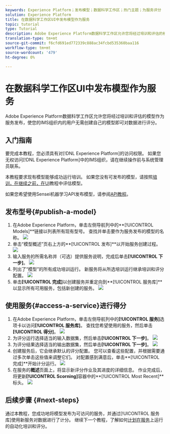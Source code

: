 ```yaml
---
keywords: Experience Platform；发布模型；数据科学工作区；热门主题；为服务评分
solution: Experience Platform
title: 在数据科学工作区UI中发布模型作为服务
topic: tutorial
type: Tutorial
description: Adobe Experience Platform数据科学工作区允许您将经过培训和评估的模型作为服务发布，使您的IMS组织内的用户无需创建自己的模型即可对数据进行评分。
translation-type: tm+mt
source-git-commit: f6cfd691ed772339c888ac34fcbd535360baa116
workflow-type: tm+mt
source-wordcount: '479'
ht-degree: 0%

---
```



# 在数据科学工作区UI中发布模型作为服务

Adobe Experience Platform数据科学工作区允许您将经过培训和评估的模型作为服务发布，使您的IMS组织内的用户无需创建自己的模型即可对数据进行评分。

## 入门指南

要完成本教程，您必须具有对[!DNL Experience Platform]的访问权限。 如果您无权访问[!DNL Experience Platform]中的IMS组织，请在继续操作前与系统管理员联系。

本教程要求现有模型能够成功运行培训。 如果您没有可发布的模型，请按照[培训，在继续之前，在UI](./train-evaluate-model-ui.md)教程中评估模型。

如果您希望使用Sensei机器学习API发布模型，请参阅[API教程](./publish-model-service-api.md)。

## 发布型号{#publish-a-model}

1. 在Adobe Experience Platform，单击左侧导航列中的&#x200B;**[!UICONTROL Models]**链接以列表所有现有型号。 查找并单击要作为服务发布的模型的名称。
   ![](../images/models-recipes/publish-model/1_browse_model.png)
2. 单击“模型概述”页右上方的&#x200B;**[!UICONTROL 发布]**以开始服务创建过程。
   ![](../images/models-recipes/publish-model/2_view_training_runs.png)
3. 输入服务的所需名称并（可选）提供服务说明，完成后单击&#x200B;**[!UICONTROL 下一步]**。
   ![](../images/models-recipes/publish-model/3_configure_service.png)
4. 列出了“模型”的所有成功培训运行。 新服务将从所选培训运行继承培训和评分配置。
   ![](../images/models-recipes/publish-model/4_select_training_run.png)
5. 单击&#x200B;**[!UICONTROL 完成]**&#x200B;以创建服务并重定向到&#x200B;**[!UICONTROL 服务库]**以显示所有可用服务，包括新创建的服务。
   ![](../images/models-recipes/publish-model/service_gallery.png)

## 使用服务{#access-a-service}进行得分

1. 在Adobe Experience Platform，单击左侧导航列中的&#x200B;**[!UICONTROL 服务]**&#x200B;选项卡以访问&#x200B;**[!UICONTROL 服务库]**。 查找您希望使用的服务，然后单击&#x200B;**[!UICONTROL 得分]**。
   ![](../images/models-recipes/publish-model/click_to_score.png)
2. 为评分运行选择适当的输入数据集，然后单击&#x200B;**[!UICONTROL 下一步]**。
   ![](../images/models-recipes/publish-model/6_scoring_input.png)
3. 为评分结果选择适当的输出数据集，然后单击&#x200B;**[!UICONTROL 下一步]**。
   ![](../images/models-recipes/publish-model/7_scoring_output.png)
4. 创建服务后，它会继承默认的评分配置。 您可以查看这些配置，并根据需要通过多次单击这些值来调整它们。 对配置感到满意后，单击&#x200B;**[!UICONTROL 完成]**开始计分运行。
   ![](../images/models-recipes/publish-model/8_scoring_configure.png)
5. 在服务的&#x200B;**概述**&#x200B;页面上，将显示新评分作业及其进度的详细信息。 作业完成后，将更新&#x200B;**[!UICONTROL Scorning]**&#x200B;容器中的&#x200B;**[!UICONTROL Most Recent]**标头。
   ![](../images/models-recipes/publish-model/score_pending.png)

## 后续步骤 {#next-steps}

通过本教程，您成功地将模型发布为可访问的服务，并通过[!UICONTROL 服务库]使用新服务对数据进行了计分。 继续下一个教程，了解如何[计划在服务](./schedule-models-ui.md)上运行的自动化培训和评分。

